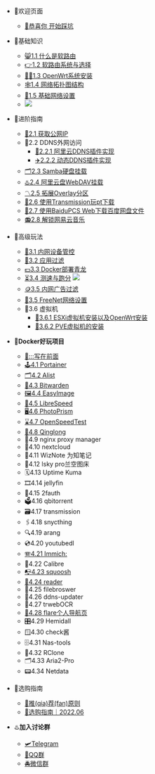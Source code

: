 - 🤖欢迎页面

  - [🎯恭喜你 开始踩坑](/README.md)
- 🗽基础知识
  - [😸1.1 什么是软路由](/baseKnowledge/Definition.md)
  - [👉1.2 软路由系统与选择](/baseKnowledge/RouterOS_choose.md)
  - [🧑‍💻1.3 OpenWrt系统安装](/baseKnowledge/OpenWrt_Installation.md)
  - [🕸1.4 网络拓扑图结构](/baseKnowledge/Net_map.md)
  - [🚁1.5 基础网络设置](/baseKnowledge/Network_settings.md)
  - [![](https://img.shields.io/badge/%E5%9B%BA%E4%BB%B6-%E6%8E%A8%E8%8D%90-orange)](/baseKnowledge/Router_OS.md)
- 🗼进阶指南

  - [🚗2.1 获取公网IP](/intermediate/GetPublicIP4.md)
  - 🚥2.2 DDNS外网访问
    - [🛫2.2.1 阿里云DDNS插件实现](/intermediate/DDNS实现外网访问.md)
    - [✈️2.2.2 动态DDNS插件实现](/intermediate/DDNS实现外网访问方法2.md)
  - [🗂2.3 Samba硬盘挂载](/intermediate/Samba硬盘挂载.md)
  - [♨️2.4 阿里云盘WebDAV挂载](/intermediate/阿里云盘WebDAV挂载.md)
  - [〽️2.5 拓展Overlay分区](/intermediate/拓展Overlay分区.md)
  - [📣2.6 使用Transmission玩pt下载](/intermediate/使用Transmission玩转pt下载.md)
  - [🎉2.7 使用BaiduPCS Web下载百度网盘文件](/intermediate/使用BaiduPCS.md)
  - [📻2.8 解锁网易云音乐](/intermediate/解锁网易云音乐.md)
- 🧱高级玩法
  - [📱3.1 内网设备管控](/advanced/内网设备管控.md)
  - [🧱3.2 应用过滤](/advanced/应用过滤.md)
  - [💵3.3 Docker部署青龙](/advanced/Docker部署青龙.md)
  - [⏳3.4 测速与跑分](/advanced/测速与跑分.md)
    [![](https://img.shields.io/badge/%E5%8A%A0%E8%A7%A3%E5%AF%86%E8%B7%91%E5%88%86-%E6%95%B0%E6%8D%AE%E5%BA%93-blue)](/高级玩法/测速与跑分datasheet.md)
  - [🪙3.5 内网广告过滤](/advanced/内网广告过滤.md)
  - [🚀3.5 FreeNet网络设置](/advanced/FreeNet网络设置.md)
  - 🚋3.6 虚拟机
    - [🚚3.6.1 ESXi虚拟机安装以及OpenWrt安装](/advanced/ESXI虚拟机的安装｜在ESXi中安装OpenWrt.md)
    - [🚛3.6.2 PVE虚拟机的安装](/advanced/PVE安装教程.md)
- **🐳Docker好玩项目**
  - [🥇:::写在前面](/Docker/docker_introduction.md)
  - [🕹4.1 Portainer](/Docker/portainer.md)
  - [🗂4.2 Alist ](/Docker/Alist.md)
  - [🔐4.3 Bitwarden](/Docker/bitwarden.md)
  - [🖼4.4 EasyImage](/Docker/easyimage.md)
  - [🔖4.5 LibreSpeed](/Docker/LibreSpeed.md)
  - [🖥4.6 PhotoPrism](/Docker/photoprism.md)
  - [⌛️4.7 OpenSpeedTest](/Docker/OpenSpeedTest.md)
  - [💽4.8 Qinglong](/Docker/qinglong.md)
  - 🧱4.9 nginx proxy manager
  - 📡4.10 nextcloud
  - 📑4.11 WizNote 为知笔记
  - 📰4.12 lsky pro兰空图床
  - 🗓4.13 Uptime Kuma
  - 🎞4.14 jellyfin
  - 🧸4.15 2fauth
  - 🗳4.16 qbitorrent
  - 🗃4.17 transmission
  - 🖇4.18 snycthing
  - 🔍4.19 arang
  - 💿4.20 youtubedl
  - [🪗4.21 Immich:](https://github.com/immich-app/immich)
  - 📕4.22 Calibre
  - [📭4.23 squoosh](/Docker/squoosh.md)
  - [📖4.24 reader](https://github.com/hectorqin/reader)
  - 📁4.25 filebroswer
  - 🚦4.26 ddns-updater
  - 🧸4.27 trwebOCR
  - [🧰4.28 flare个人导航页](https://github.com/soulteary/docker-flare)
  - 🎛4.29 Hemidall
  - 🪟4.30 check酱
  - 🗄4.31 Nas-tools
  - 📎4.32 RClone
  - 🗂4.33 Aria2-Pro
  - 📟4.34 Netdata
  
- 🕋选购指南
  - [🙈推(qia)荐(fan)原则](/recommendation/推(qia)荐(fan)原则.md)
  - [🍻选购指南｜2022.06](/recommendation/2022.06推荐.md)


- ♨️**加入讨论群**
  - [🛩Telegram](/group/telegram.md)
  - [🚨QQ群](/group/qq.md)
  - [🚔微信群](/group/wechat.md)

